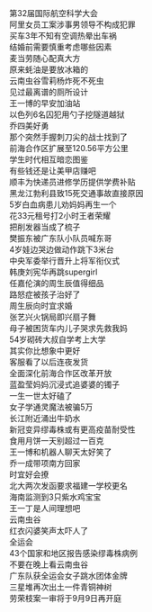 第32届国际航空科学大会  
阿里女员工案涉事男领导不构成犯罪  
买车3年不知有空调热晕出车祸  
结婚前需要慎重考虑哪些因素  
麦当劳随心配真大方  
原来蚝油是要放冰箱的  
云南虫谷雪莉杨炸死不死虫  
见过最离谱的厕所设计  
王一博的早安加油站  
以色列6名囚犯用勺子挖隧道越狱  
乔四美好勇  
那个突然手握刺刀尖的战士找到了  
前海合作区扩展至120.56平方公里  
学生时代相互暗恋图鉴  
有些钱还是让美甲店赚吧  
顺丰为快递员进修学历提供学费补贴  
黑龙江勃利县致15死交通事故直接原因  
5岁白血病患儿劝妈妈再生一个  
花33元租号打2小时王者荣耀  
把削发器当成了梳子  
樊振东被广东队小队员喊东哥  
4岁娃边哭边做动作跳下3米台  
中央军委举行晋升上将军衔仪式  
韩庚刘宪华再跳supergirl  
任嘉伦演的周生辰值得细品  
路怒症被孩子治好了  
周生辰向时宜求婚  
张艺兴火锅局即兴扇子舞  
母子被困货车内儿子哭求先救我妈  
54岁砌砖大叔自学考上大学  
其实你比想象中更好  
客服看了以后连夜发货  
全面深化前海合作区改革开放  
蓝盈莹妈妈沉浸式追婆婆的镯子  
一生一世太好磕了  
女子学通灵魔法被骗5万  
长江附近涌出牛奶水  
新冠变异缪毒株或有更高疫苗耐受性  
食用月饼一天别超过一百克  
王一博和机器人聊天太好笑了  
乔一成带项南方回家  
时宜好会撩  
北大两次发函要求福建一学校更名  
海南监测到3只紫水鸡宝宝  
王一丁是人间理想吧  
云南虫谷  
红衣闪婆笑声太吓人了  
全运会  
43个国家和地区报告感染缪毒株病例  
不要在晚上看云南虫谷  
广东队获全运会女子跳水团体金牌  
三星堆再次出土一件青铜神树  
劳荣枝案一审将于9月9日再开庭  
